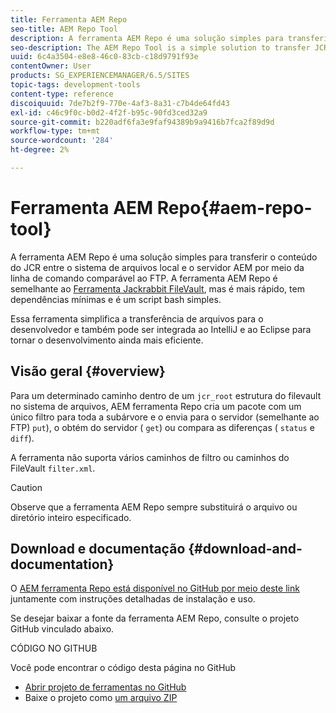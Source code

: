 ```yaml
---
title: Ferramenta AEM Repo
seo-title: AEM Repo Tool
description: A ferramenta AEM Repo é uma solução simples para transferir o conteúdo do JCR entre o sistema de arquivos local e o servidor AEM por meio da linha de comando comparável ao FTP. A ferramenta AEM Repo é semelhante à ferramenta Jackrabbit FileVault, mas é mais rápida, tem dependências mínimas e é um script bash simples.
seo-description: The AEM Repo Tool is a simple solution to transfer JCR content between your local filesystem and the AEM server via the command line comparable to FTP. The AEM Repo Tool is similar to the Jackrabbit FileVault tool, but is faster, has minimal dependencies, and is a simple bash script.
uuid: 6c4a3504-e8e8-46c0-83cb-c18d9791f93e
contentOwner: User
products: SG_EXPERIENCEMANAGER/6.5/SITES
topic-tags: development-tools
content-type: reference
discoiquuid: 7de7b2f9-770e-4af3-8a31-c7b4de64fd43
exl-id: c46c9f0c-b0d2-4f2f-b95c-90fd3ced32a9
source-git-commit: b220adf6fa3e9faf94389b9a9416b7fca2f89d9d
workflow-type: tm+mt
source-wordcount: '284'
ht-degree: 2%

---
```


# Ferramenta AEM Repo{#aem-repo-tool}

A ferramenta AEM Repo é uma solução simples para transferir o conteúdo do JCR entre o sistema de arquivos local e o servidor AEM por meio da linha de comando comparável ao FTP. A ferramenta AEM Repo é semelhante ao [Ferramenta Jackrabbit FileVault](/help/sites-developing/ht-vlttool.md), mas é mais rápido, tem dependências mínimas e é um script bash simples.

Essa ferramenta simplifica a transferência de arquivos para o desenvolvedor e também pode ser integrada ao IntelliJ e ao Eclipse para tornar o desenvolvimento ainda mais eficiente.

## Visão geral {#overview}

Para um determinado caminho dentro de um `jcr_root` estrutura do filevault no sistema de arquivos, AEM ferramenta Repo cria um pacote com um único filtro para toda a subárvore e o envia para o servidor (semelhante ao FTP) `put`), o obtém do servidor ( `get`) ou compara as diferenças ( `status` e `diff`).

A ferramenta não suporta vários caminhos de filtro ou caminhos do FileVault `filter.xml`.

>[!CAUTION]
>
>Observe que a ferramenta AEM Repo sempre substituirá o arquivo ou diretório inteiro especificado.

## Download e documentação {#download-and-documentation}

O [AEM ferramenta Repo está disponível no GitHub por meio deste link](https://github.com/Adobe-Marketing-Cloud/tools/tree/master/repo) juntamente com instruções detalhadas de instalação e uso.

Se desejar baixar a fonte da ferramenta AEM Repo, consulte o projeto GitHub vinculado abaixo.

CÓDIGO NO GITHUB

Você pode encontrar o código desta página no GitHub

* [Abrir projeto de ferramentas no GitHub](https://github.com/Adobe-Marketing-Cloud/tools)
* Baixe o projeto como [um arquivo ZIP](https://github.com/Adobe-Marketing-Cloud/tools/archive/master.zip)
